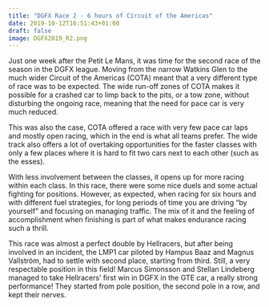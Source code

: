 ```yaml
---
title: "DGFX Race 2 - 6 hours of Circuit of the Americas"
date: 2019-10-12T16:51:43+01:00
draft: false
image: DGFX2019_R2.png
---
```



Just one week after the Petit Le Mans, it was time for the second race of the season in the DGFX league. Moving from the narrow Watkins Glen to the much wider Circuit of the Americas (COTA) meant that a very different type of race was to be expected. The wide run-off zones of COTA makes it possible for a crashed car to limp back to the pits, or a tow zone, without disturbing the ongoing race, meaning that the need for pace car is very much reduced.

This was also the case, COTA offered a race with very few pace car laps and mostly open racing, which in the end is what all teams prefer. The wide track also offers a lot of overtaking opportunities for the faster classes with only a few places where it is hard to fit two cars next to each other (such as the esses).

With less involvement between the classes, it opens up for more racing within each class. In this race, there were some nice duels and some actual fighting for positions. However, as expected, when racing for six hours and with different fuel strategies, for long periods of time you are driving “by yourself” and focusing on managing traffic. The mix of it and the feeling of accomplishment when finishing is part of what makes endurance racing such a thrill.

This race was almost a perfect double by Hellracers, but after being involved in an incident, the LMP1 car piloted by Hampus Baaz and Magnus Vallström, had to settle with second place, starting from third. Still, a very respectable position in this field! Marcus Simonsson and Stellan Lindeberg managed to take Hellracers’ first win in DGFX in the GTE car, a really strong performance! They started from pole position, the second pole in a row, and kept their nerves.
